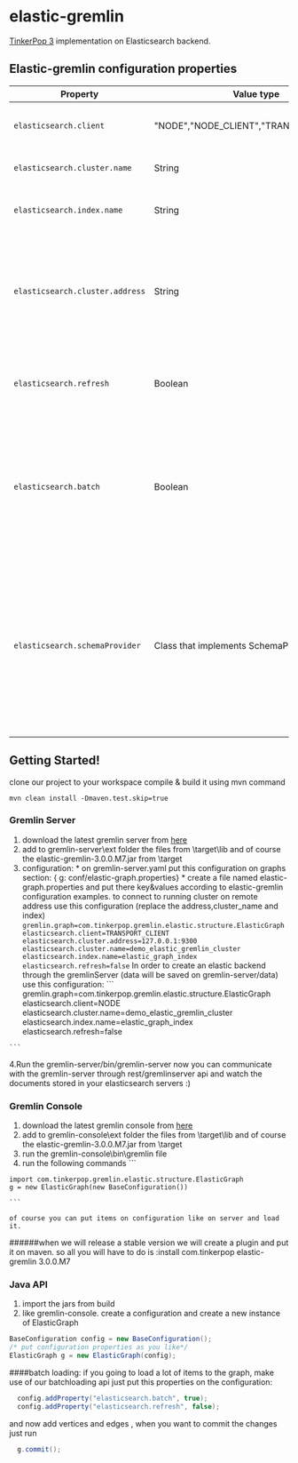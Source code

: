 # elastic-gremlin
[TinkerPop 3](http://www.tinkerpop.com/docs/3.0.0.M7/) implementation on Elasticsearch backend.
## Elastic-gremlin configuration properties
| Property  | Value type| Default Value| Description      |
| --------- | ------- | ------- | ------------------      |  
| `elasticsearch.client` | "NODE","NODE_CLIENT","TRANSPORT_CLIENT"  | "NODE" | The client type used when connecting to elastic, for moe information read [here](http://www.elastic.co/guide/en/elasticsearch/client/java-api/current/client.html)          |
| `elasticsearch.cluster.name`  | String  | "elasticsearch" | The elasticsearch cluster you are connecting too              |
| `elasticsearch.index.name` | String | "graph" | The index on elasticsearch on which elements will be inserted |
| `elasticsearch.cluster.address`  | String | "127.0.0.1:9300" | The elasticsearch address you are connecting too.The format is: "ip1:port1,ip2:port2,...".  You can add one or more by using "," . it is used on TransportClient settings              |
|`elasticsearch.refresh` | Boolean | true | whether to refresh the index after each insert/update operation. good for testing and to ensure consistency. |
|`elasticsearch.batch` | Boolean | false | when using this option , addVertex / addEdge operations does not make effect on your elasticsearch cluster until you do: g.commit() . On g.commit() a bulk request will be send to elastic. when using this option make sure to set elasticsearch.refresh to false  |
|`elasticsearch.schemaProvider` | Class that implements SchemaProvider | DefaultSchemaProvider | SchemaProvider is used to figure the index name / routing for each insert/update/search of an element. it is also provides how to create a new index if needed. you can use it to create a "time based partition index" for some elements, store different elements on different indices and create your index with special configurations (like analyzers) |

## Getting Started!
clone our project to your workspace
compile & build it using mvn command
```
mvn clean install -Dmaven.test.skip=true
```
### Gremlin Server
  1.  download the latest gremlin server from [here](http://tinkerpop.com/downloads/3.0.0.M7/gremlin-server-3.0.0.M7.zip)
  2.  add to gremlin-server\ext folder the files from \target\lib and of course the elastic-gremlin-3.0.0.M7.jar from \target
  3.  configuration:
    * on gremlin-server.yaml put this configuration on graphs section: { g: conf/elastic-graph.properties}
    * create a file named elastic-graph.properties and put there key&values according to elastic-gremlin configuration
    examples.
    to connect to running cluster on remote address use this configuration (replace the address,cluster_name and index)
    ```
    gremlin.graph=com.tinkerpop.gremlin.elastic.structure.ElasticGraph
    elasticsearch.client=TRANSPORT_CLIENT
    elasticsearch.cluster.address=127.0.0.1:9300
    elasticsearch.cluster.name=demo_elastic_gremlin_cluster
    elasticsearch.index.name=elastic_graph_index
    elasticsearch.refresh=false
    ```
    In order to create an elastic backend through the gremlinServer (data will be saved on gremlin-server/data)
    use this configuration:
    ```
    gremlin.graph=com.tinkerpop.gremlin.elastic.structure.ElasticGraph
    elasticsearch.client=NODE
    elasticsearch.cluster.name=demo_elastic_gremlin_cluster
    elasticsearch.index.name=elastic_graph_index
    elasticsearch.refresh=false

    ```
  4.Run the gremlin-server/bin/gremlin-server
    now you can communicate with the gremlin-server through rest/gremlinserver api and watch the documents stored in your elasticsearch servers :)
  
### Gremlin Console
  1.  download the latest gremlin console from [here](http://tinkerpop.com/downloads/3.0.0.M7/gremlin-console-3.0.0.M7.zip)
  2.  add to gremlin-console\ext folder the files from \target\lib and of course the elastic-gremlin-3.0.0.M7.jar from \target
  3. run the gremlin-console\bin\gremlin file
  4. run the following commands
    ```
    
    import com.tinkerpop.gremlin.elastic.structure.ElasticGraph
    g = new ElasticGraph(new BaseConfiguration())
    
    ```
    
    of course you can put items on configuration like on server and load it.
######when we will release a stable version we will create a plugin and put it on maven. so all you will have to do is  :install com.tinkerpop elastic-gremlin 3.0.0.M7 

### Java API
1. import the jars from build
2. like gremlin-console. create a configuration and create a new instance of ElasticGraph
```java
BaseConfiguration config = new BaseConfiguration();
/* put configuration properties as you like*/
ElasticGraph g = new ElasticGraph(config);
```
####batch loading:
if you going to load a lot of items to the graph, make use of our batchloading api
just put this properties on the configuration:
```java
  config.addProperty("elasticsearch.batch", true);
  config.addProperty("elasticsearch.refresh", false);
```
and now add vertices and edges , when you want to commit the changes just run
```java
  g.commit();
```
####


